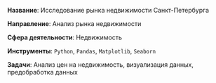 **Название**:
Исследование рынка недвижимости Санкт-Петербурга

**Направление**:
Анализ рынка недвижимости

**Сфера деятельности**:
Недвижимость

**Инструменты**:
`Python`, `Pandas`, `Matplotlib`, `Seaborn`

**Задачи**:
Анализ цен на недвижимость, визуализация данных, предобработка данных
